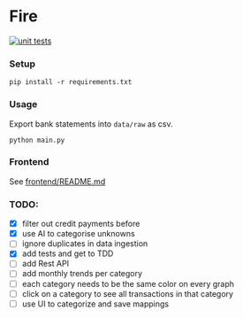 # Fire

[![unit tests](https://github.com/KasparPeterson/fire/actions/workflows/unit_tests.yml/badge.svg)](https://github.com/KasparPeterson/fire/actions/workflows/unit_tests.yml)

### Setup

```shell
pip install -r requirements.txt
```

### Usage

Export bank statements into ```data/raw``` as csv.

```shell
python main.py
```

### Frontend

See [frontend/README.md](frontend/README.md)


### TODO:

- [x] filter out credit payments before
- [x] use AI to categorise unknowns
- [ ] ignore duplicates in data ingestion
- [x] add tests and get to TDD
- [ ] add Rest API
- [ ] add monthly trends per category
- [ ] each category needs to be the same color on every graph
- [ ] click on a category to see all transactions in that category
- [ ] use UI to categorize and save mappings

